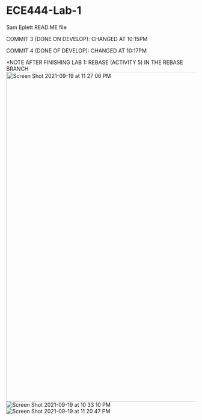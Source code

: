 # ECE444-Lab-1
Sam Eplett READ.ME file

COMMIT 3 (DONE ON DEVELOP): CHANGED AT 10:15PM

COMMIT 4 (DONE OF DEVELOP): CHANGED AT 10:17PM




*NOTE AFTER FINISHING LAB 1: REBASE (ACTIVITY 5) IN THE REBASE BRANCH
<img width="874" alt="Screen Shot 2021-09-19 at 11 27 06 PM" src="https://user-images.githubusercontent.com/73357575/133954706-4ef8558e-ae11-4e1d-9574-2860e7f32c18.png">
![Screen Shot 2021-09-19 at 10 33 10 PM](https://user-images.githubusercontent.com/73357575/133954716-bacafce6-6956-476e-a93f-450f03603997.png)
![Screen Shot 2021-09-19 at 11 20 47 PM](https://user-images.githubusercontent.com/73357575/133954740-35017ece-f3be-43ef-91fb-0dfa4cc235f3.png)
